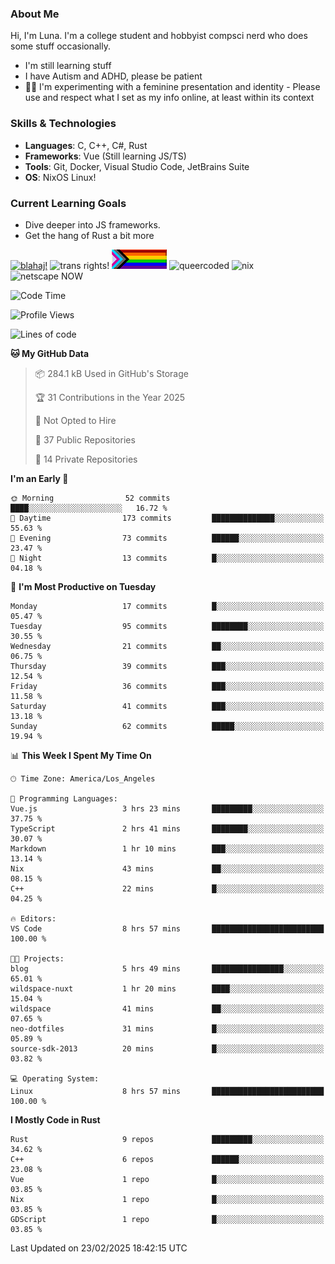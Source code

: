 ### About Me
Hi, I'm Luna. I'm a college student and hobbyist compsci nerd who does some stuff occasionally.

- I'm still learning stuff
- I have Autism and ADHD, please be patient
- 🏳️‍⚧️ I'm experimenting with a feminine presentation and identity - Please use and respect what I set as my info online, at least within its context

### Skills & Technologies
- **Languages**: C, C++, C#, Rust
- **Frameworks**: Vue (Still learning JS/TS)
- **Tools**: Git, Docker, Visual Studio Code, JetBrains Suite
- **OS**: NixOS Linux!

### Current Learning Goals
- Dive deeper into JS frameworks.
- Get the hang of Rust a bit more

[![blahaj!](https://isabelroses.com/static/badges/badges/love_blahaj.gif)](https://www.ikea.com/us/en/p/blahaj-soft-toy-shark-90373590/)
![trans rights!](https://isabelroses.com/static/badges/badges/transnow.png)
![progress pride](https://raw.githubusercontent.com/TheFelidae/88x31/refs/heads/main/images/pride/badge_progress.png?raw=true)
![queercoded](https://isabelroses.com/static/badges/badges/queercoded.webp)
![nix](https://isabelroses.com/static/badges/badges/nix.gif)
![netscape NOW](https://cyber.dabamos.de/88x31/netscapenow30.gif)

<!--START_SECTION:waka-->
![Code Time](http://img.shields.io/badge/Code%20Time-168%20hrs%2043%20mins-blue)

![Profile Views](http://img.shields.io/badge/Profile%20Views-0-blue)

![Lines of code](https://img.shields.io/badge/From%20Hello%20World%20I%27ve%20Written-231.1%20thousand%20lines%20of%20code-blue)

**🐱 My GitHub Data** 

> 📦 284.1 kB Used in GitHub's Storage 
 > 
> 🏆 31 Contributions in the Year 2025
 > 
> 🚫 Not Opted to Hire
 > 
> 📜 37 Public Repositories 
 > 
> 🔑 14 Private Repositories 
 > 
**I'm an Early 🐤** 

```text
🌞 Morning                52 commits          ████░░░░░░░░░░░░░░░░░░░░░   16.72 % 
🌆 Daytime                173 commits         ██████████████░░░░░░░░░░░   55.63 % 
🌃 Evening                73 commits          ██████░░░░░░░░░░░░░░░░░░░   23.47 % 
🌙 Night                  13 commits          █░░░░░░░░░░░░░░░░░░░░░░░░   04.18 % 
```
📅 **I'm Most Productive on Tuesday** 

```text
Monday                   17 commits          █░░░░░░░░░░░░░░░░░░░░░░░░   05.47 % 
Tuesday                  95 commits          ████████░░░░░░░░░░░░░░░░░   30.55 % 
Wednesday                21 commits          ██░░░░░░░░░░░░░░░░░░░░░░░   06.75 % 
Thursday                 39 commits          ███░░░░░░░░░░░░░░░░░░░░░░   12.54 % 
Friday                   36 commits          ███░░░░░░░░░░░░░░░░░░░░░░   11.58 % 
Saturday                 41 commits          ███░░░░░░░░░░░░░░░░░░░░░░   13.18 % 
Sunday                   62 commits          █████░░░░░░░░░░░░░░░░░░░░   19.94 % 
```


📊 **This Week I Spent My Time On** 

```text
🕑︎ Time Zone: America/Los_Angeles

💬 Programming Languages: 
Vue.js                   3 hrs 23 mins       █████████░░░░░░░░░░░░░░░░   37.75 % 
TypeScript               2 hrs 41 mins       ████████░░░░░░░░░░░░░░░░░   30.07 % 
Markdown                 1 hr 10 mins        ███░░░░░░░░░░░░░░░░░░░░░░   13.14 % 
Nix                      43 mins             ██░░░░░░░░░░░░░░░░░░░░░░░   08.15 % 
C++                      22 mins             █░░░░░░░░░░░░░░░░░░░░░░░░   04.25 % 

🔥 Editors: 
VS Code                  8 hrs 57 mins       █████████████████████████   100.00 % 

🐱‍💻 Projects: 
blog                     5 hrs 49 mins       ████████████████░░░░░░░░░   65.01 % 
wildspace-nuxt           1 hr 20 mins        ████░░░░░░░░░░░░░░░░░░░░░   15.04 % 
wildspace                41 mins             ██░░░░░░░░░░░░░░░░░░░░░░░   07.65 % 
neo-dotfiles             31 mins             █░░░░░░░░░░░░░░░░░░░░░░░░   05.89 % 
source-sdk-2013          20 mins             █░░░░░░░░░░░░░░░░░░░░░░░░   03.82 % 

💻 Operating System: 
Linux                    8 hrs 57 mins       █████████████████████████   100.00 % 
```

**I Mostly Code in Rust** 

```text
Rust                     9 repos             █████████░░░░░░░░░░░░░░░░   34.62 % 
C++                      6 repos             ██████░░░░░░░░░░░░░░░░░░░   23.08 % 
Vue                      1 repo              █░░░░░░░░░░░░░░░░░░░░░░░░   03.85 % 
Nix                      1 repo              █░░░░░░░░░░░░░░░░░░░░░░░░   03.85 % 
GDScript                 1 repo              █░░░░░░░░░░░░░░░░░░░░░░░░   03.85 % 
```




 Last Updated on 23/02/2025 18:42:15 UTC
<!--END_SECTION:waka-->
